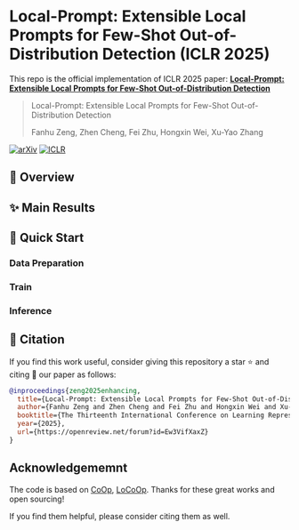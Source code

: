 # Local-Prompt: Extensible Local Prompts for Few-Shot Out-of-Distribution Detection (ICLR 2025)

This repo is the official implementation of ICLR 2025 paper: **[Local-Prompt: Extensible Local Prompts for Few-Shot Out-of-Distribution Detection](https://arxiv.org/abs/2409.04796)**

> Local-Prompt: Extensible Local Prompts for Few-Shot Out-of-Distribution Detection
>
> Fanhu Zeng, Zhen Cheng, Fei Zhu, Hongxin Wei, Xu-Yao Zhang

[![arXiv](https://img.shields.io/badge/Arxiv-2409.04796-b31b1b.svg?logo=arXiv)](https://arxiv.org/abs/2409.04796)
[![ICLR](https://img.shields.io/badge/OpenReview-Paper-orange.svg)](https://openreview.net/pdf?id=Ew3VifXaxZ)


## :open_book: Overview

## :sparkles: Main Results

## :rocket: Quick Start

### Data Preparation

### Train

### Inference

## :blue_book: Citation
If you find this work useful, consider giving this repository a star :star: and citing :bookmark_tabs: our paper as follows:

```bibtex
@inproceedings{zeng2025enhancing,
  title={Local-Prompt: Extensible Local Prompts for Few-Shot Out-of-Distribution Detection},
  author={Fanhu Zeng and Zhen Cheng and Fei Zhu and Hongxin Wei and Xu-Yao Zhang},
  booktitle={The Thirteenth International Conference on Learning Representations},
  year={2025},
  url={https://openreview.net/forum?id=Ew3VifXaxZ}
}
```

## Acknowledgememnt

The code is based on  [CoOp](https://github.com/KaiyangZhou/CoOp), [LoCoOp](https://github.com/AtsuMiyai/LoCoOp). Thanks for these great works and open sourcing! 

If you find them helpful, please consider citing them as well. 
